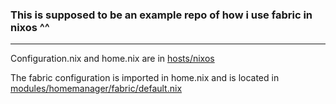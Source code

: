 ### This is supposed to be an example repo of how i use fabric in nixos ^^

---

Configuration.nix and home.nix are in [hosts/nixos](https://github.com/HeyImKyu/fabric-flakes-example/tree/main/hosts/nixos)

The fabric configuration is imported in home.nix and is located in [modules/homemanager/fabric/default.nix](https://github.com/HeyImKyu/fabric-flakes-example/blob/main/modules/home-manager/fabric/default.nix)
